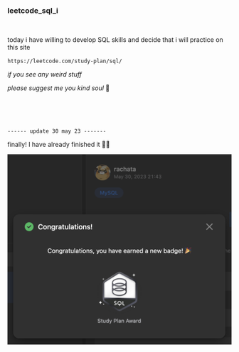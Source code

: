### leetcode_sql_i
<br/>

today i have willing to develop SQL skills and decide that i will practice on this site
<br/>

    https://leetcode.com/study-plan/sql/

*if you see any weird stuff*

*please suggest me you kind soul* 🥰

<br/>
<br/>
<br/>

`------ update 30 may 23 -------`


finally! I have already finished it 🎉🎉

![alt text](https://github.com/rachataptnn/leetcode_sql_i/blob/main/firstSQLBadge.png)

